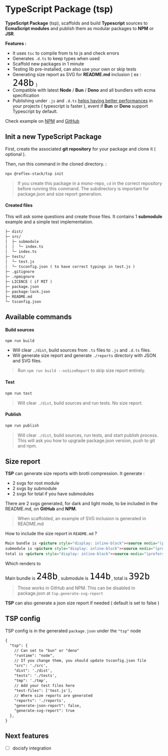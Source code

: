 # TypeScript Package (tsp)

**TypeScript Package** (tsp), scaffolds and build **Typescript** sources to **EcmaScript modules** and publish them as modular packages to **NPM** or **JSR**.

**Features :**
- It uses `tsc` to compile from ts to js and check errors
- Generates `.d.ts` to keep types when used
- Scaffold new packages in 1 minute
- Testing lib pre-installed, can also use your own or skip tests
- Generating size report as SVG for **README.md** inclusion ( ex : <picture style="display: inline-block"><source media="(prefers-color-scheme: dark)" srcset="./tests/example-package/reports/main-dark.svg"><img src="./tests/example-package/reports/main-light.svg"></picture> ) 
- Compatible with latest **Node** / **Bun** / **Deno** and all bundlers with ecma specification
- Publishing under `.js` and `.d.ts` [helps having better performances](https://x.com/mattpocockuk/status/1872945584761651432) in your projects ( typescript is faster ), event if **Bun** or **Deno** support Typescript by default.

Check example on [NPM](https://www.npmjs.com/package/@reflex-stack/tsp-example) and [GitHub](https://github.com/reflex-stack/tsp/tree/main/tests/example-package)

## Init a new TypeScript Package

First, create the associated **git repository** for your package and clone it ( optional ).

Then, run this command in the cloned directory. :
```bash
npx @reflex-stack/tsp init
```

> If you create this package in a mono-repo, `cd` in the correct repository before running this command. The subdirectory is important for package.json and size report generation. 

#### Created files

This will ask some questions and create those files. It contains 1 **submodule** example and a simple test implementation.

```
├─ dist/
├─ src/
│  ├─ submodule
│  │  └─ index.ts
│  └─ index.ts
├─ tests/
│  └─ test.js
│  └─ tsconfig.json ( to have correct typings in test.js )
├─ .gitignore
├─ .npmignore
├─ LICENCE ( if MIT )
├─ package.json
├─ package-lock.json
├─ README.md
└─ tsconfig.json
```

## Available commands

#### Build sources
```shell
npm run build
```
- Will clear `./dist`, build sources from `.ts` files to `.js` and `.d.ts` files.
- Will generate size report and generate `./reports` directory with JSON and SVG files.

> Run `npm run build --noSizeReport` to skip size report entirely.

#### Test
```bash
npm run test
```
> Will clear `./dist`, build sources and run tests. No size report.

#### Publish
```bash
npm run publish
```
> Will clear `./dist`, build sources, run tests, and start publish process.
> This will ask you how to upgrade package.json version, push to git and npm.


## Size report

**TSP** can generate size reports with brotli compression. It generate :
- 2 svgs for root module
- 2 svgs by submodule
- 2 svgs for total if you have submodules

There are 2 svgs generated, for dark and light mode, to be included in the README.md, on **GitHub** and **NPM**.

> When scaffolded, an example of SVG inclusion is generated in README.md

How to include the size report in `README.md` ?

```html
Main bundle is <picture style="display: inline-block"><source media="(prefers-color-scheme: dark)" srcset="./reports/main-dark.svg"><img src="./reports/main-light.svg"></picture>,
submodule is <picture style="display: inline-block"><source media="(prefers-color-scheme: dark)" srcset="./reports/submodule-dark.svg"><img src="./reports/submodule-light.svg"></picture>,
total is <picture style="display: inline-block"><source media="(prefers-color-scheme: dark)" srcset="./reports/total-dark.svg"><img src="./reports/total-light.svg"></picture>
```

Which renders to 

Main bundle is <picture style="display: inline-block"><source media="(prefers-color-scheme: dark)" srcset="./tests/example-package/reports/main-dark.svg"><img src="./tests/example-package/reports/main-light.svg"></picture>,
submodule is <picture style="display: inline-block"><source media="(prefers-color-scheme: dark)" srcset="./tests/example-package/reports/submodule-dark.svg"><img src="./tests/example-package/reports/submodule-light.svg"></picture>,
total is <picture style="display: inline-block"><source media="(prefers-color-scheme: dark)" srcset="./tests/example-package/reports/total-dark.svg"><img src="./tests/example-package/reports/total-light.svg"></picture>

> Those works in GitHub and NPM.
> This can be disabled in package.json at `tsp.generate-svg-report`

**TSP** can also generate a json size report if needed ( default is set to false )

## TSP config
TSP config is in the generated `package.json` under the `"tsp"` node

```json5
{
  "tsp": {
	// Can set to "bun" or "deno" 
	"runtime": "node",
	// If you change them, you should update tsconfig.json file
	"src": './src',
	"dist": './dist',
	"tests": './tests',
	"tmp": './tmp',
	// Add your test files here
	"test-files": ['test.js'],
	// Where size reports are generated
	"reports": './reports',
	"generate-json-report": false,
	"generate-svg-report": true
  },
}
```

## Next features
- [ ] docisfy integration
